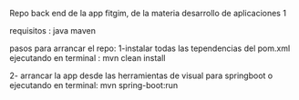 Repo back end de la app fitgim, de la materia desarrollo de aplicaciones 1

requisitos :
java 
maven

pasos para arrancar el repo:
1-instalar todas las tependencias del pom.xml ejecutando  en terminal :
mvn clean install

2- arrancar la app desde las herramientas de visual para springboot o ejecutando en terminal:
mvn spring-boot:run
